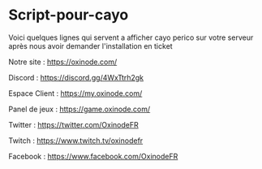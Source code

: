 # Script-pour-cayo

Voici quelques lignes qui servent a afficher cayo perico sur votre serveur après nous avoir demander l'installation en ticket

Notre site : https://oxinode.com/

Discord : https://discord.gg/4WxTtrh2gk

Espace Client : https://my.oxinode.com/

Panel de jeux : https://game.oxinode.com/

Twitter : https://twitter.com/OxinodeFR

Twitch : https://www.twitch.tv/oxinodefr

Facebook : https://www.facebook.com/OxinodeFR
